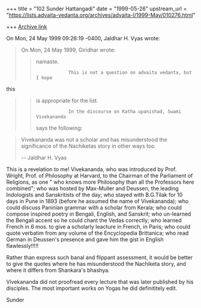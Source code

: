 +++
title = "102 Sunder Hattangadi"
date = "1999-05-26"
upstream_url = "https://lists.advaita-vedanta.org/archives/advaita-l/1999-May/010276.html"

+++
[Archive link](https://lists.advaita-vedanta.org/archives/advaita-l/1999-May/010276.html)

On Mon, 24 May 1999 09:26:19 -0400, Jaldhar H. Vyas
<jaldhar at BRAINCELLS.COM> wrote:

>On Mon, 24 May 1999, Giridhar wrote:
>
>> namaste.
>>
>>                 This is not a question on advaita vedanta, but I hope
this
>> is appropriate for the list.
>>
>>                 In the discourse on Katha upanishad, Swami Vivekananda
>> says the following:

>>
>

>
>Vivekananda was not a scholar and has misunderstood the significance of
>the Nachiketas story in other ways too.
>
>--
>Jaldhar H. Vyas <jaldhar at braincells.com>

This is a revelation to me! Vivekananda, who was introduced by Prof. Wright,
Prof. of Philosophy at Harvard, to the Chairman of the Parliament of
Religions, as one " who knows more Philosophy than all the Professors here
combined"; who was hosted by Max-Muller and Deussen, the leading
Indologists and Sanskritists of the day; who stayed with B.G.Tilak for 10
days in Pune in 1893 (before he assumed the name of Vivekananda); who could
discuss Paninian grammar with a scholar from Kerala; who could compose
inspired poetry in Bengali, English, and Sanskrit; who un-learned the
Bengali accent so he could chant the Vedas correctly; who learned French in
6 mos. to give a scholarly leacture in French, in Paris; who could quote
verbatim from any volume of the Encyclopedia Brittanica; who read German in
Deussen's presence and gave him the gist in English flawlessly!!!!!

Rather than express such banal and flippant assessment, it would be better
to give the quotes where he has misunderstood the Nachiketa story, and
where it differs from Shankara's bhashya.

Vivekananda did not  proofread every lecture that was later published by
his disciples. The most important works on Yogas he did definititely edit.

Sunder

